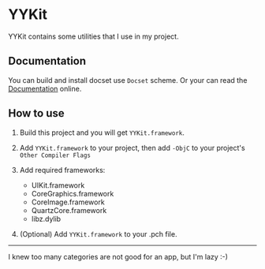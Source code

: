 YYKit
==========
YYKit contains some utilities that I use in my project.

## Documentation

You can build and install docset use `Docset` scheme.
Or your can read the [Documentation](http://github.ibireme.com/yykit/doc/) online.


## How to use

1. Build this project and you will get `YYKit.framework`.

2. Add `YYKit.framework` to your project,
then add `-ObjC` to your project's `Other Compiler Flags`

3. Add required frameworks:

    * UIKit.framework
    * CoreGraphics.framework
    * CoreImage.framework
    * QuartzCore.framework
    * libz.dylib

4. (Optional) Add `YYKit.framework` to your .pch file.


- - -

I knew too many categories are not good for an app, but I'm lazy :-)